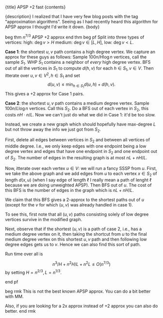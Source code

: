 {title}
APSP +2 fast 
{contents}

{description}
I realized that I have very few blog posts with the tag
"approximation algorithms". Seeing as I had recently heard this
algorithm for APSP approx I thought I'd write it down.
{body}

beg thm 
$n^{7/3}$ APSP +2 approx
end thm
beg pf
Split into three types of vertices: high: $\deg v > H$ medium: $\deg v \in [L, H]$, low: $\deg v < L$.

**Case 1**: the shortest $u,v$ path contains a high degree
vertex.
We capture an approx for these guys as follows:
Sample $100 n/H \log n$ vertices, call the sample $S_1$. WHP $S_1$ contains a neighbor of *every* high degree vertex.
BFS out of all the vertices in $S_1$ to compute $d(h, v)$ for
each $h\in S_1, v\in V$. Then itterate over $u,v\in V^2, h\in S_1$ and set
$$d(u,v)\le \min_{h\in S_1} d(u,h) + d(h,v).$$
This gives a $+2$ approx for Case 1 pairs.

**Case 2**: the shortest $u,v$ path contains a medium degree
vertex.
Sample $100n/L \log n$ vertices. Call this $S_2$.
Do a BFS out of each vertex in $S_2$, this costs $nH \cdot n/L$.
Now we can't just do what we did in Case 1: it'd be too slow.

Instead, we create a new graph which should hopefully have
max-degree $L$ but not throw away the info we just got from
$S_2$.

First, delete all edges between vertices in $S_2$ and between all
vertices of middle degree. I.e., we only keep edges with one
endpoint being a low degree vertex and edges that have one
endpoint in $S_2$ and one endpoint out of $S_2$.
The number of edges in the resulting graph is at most $nL +
nH/L$.

Now, itterate over each vertex $u\in V$: we will run a fancy SSSP from $u$.
First, we take the above graph and we add edges from $u$ to each
vertex $x\in S_{2}$ of length $d(x, u)$ (when I say edge
of length $\ell$ I really mean a path of lenght $\ell$ because we are
doing unweighted APSP). 
Then BFS out of $u$. The cost of this BFS is the number of edges
in the graph which is $nL + nH/L$.

We claim that this BFS gives a 2-approx to the shortest paths out
of $u$ (except for the $v$ for which $(u,v)$ was already handled
in case 1).

To see this, first note that all $(u,v)$ paths consisting solely
of low degree vertices survive  in the modified graph.

Next, observe that if the shortest $(u,v)$ is a path of case 2, i.e.,  has a medium degree vertex on it, then taking the shortcut from $u$ to the final medium degree vertex on this shortest $u,v$ path and then following low degree edges gets us to $v$. Hence we can also find this sort of path.

Run time over all is 

$$ n^{3}/H + n^2H/L + n^2L \le O(n^{7/3}) $$
by setting $H=n^{2/3},L= n^{1/3}$.

end pf

beg rmk
This is not the best known APSP approx. 
You can do a bit better with MM. 

Also, if you are looking for a 2x approx instead of +2 approx you
can also do better.
end rmk
